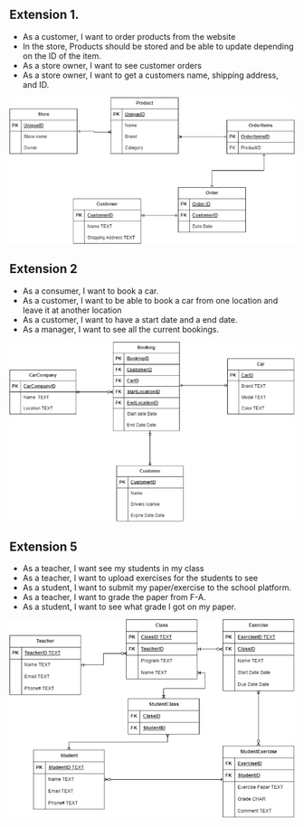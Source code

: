 

## Extension 1.
 - As a customer, I want to order products from the website
 - In the store, Products should be stored and be able to update depending on the ID of the item.
 - As a store owner, I want to see customer orders
 - As a store owner, I want to get a customers name, shipping address, and ID.


![Candle Shop](./CandleShop.drawio.png)


## Extension 2

 - As a consumer, I want to book a car.
 - As a customer, I want to be able to book a car from one location and leave it at another location
 - As a customer, I want to have a start date and a end date.
 - As a manager, I want to see all the current bookings.



![Car Company](./CarCompany.drawio.png)




## Extension 5

 - As a teacher, I want see my students in my class
 - As a teacher, I want to upload exercises for the students to see
 - As a student, I want to submit my paper/exercise to the school platform.
 - As a teacher, I want to grade the paper from F-A.
 - As a student, I want to see what grade I got on my paper.

![Learning System](./LearningSystem.drawio.png)